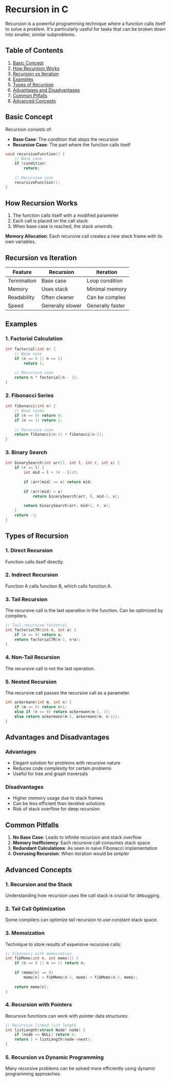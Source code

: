 
# Recursion in C

Recursion is a powerful programming technique where a function calls itself to solve a problem. It's particularly useful for tasks that can be broken down into smaller, similar subproblems.

## Table of Contents
1. [Basic Concept](#basic-concept)
2. [How Recursion Works](#how-recursion-works)
3. [Recursion vs Iteration](#recursion-vs-iteration)
4. [Examples](#examples)
5. [Types of Recursion](#types-of-recursion)
6. [Advantages and Disadvantages](#advantages-and-disadvantages)
7. [Common Pitfalls](#common-pitfalls)
8. [Advanced Concepts](#advanced-concepts)

## Basic Concept

Recursion consists of:
- **Base Case**: The condition that stops the recursion
- **Recursive Case**: The part where the function calls itself

```c
void recursiveFunction() {
    // Base case
    if (condition)
        return;
    
    // Recursive case
    recursiveFunction();
}
```

## How Recursion Works

1. The function calls itself with a modified parameter
2. Each call is placed on the call stack
3. When base case is reached, the stack unwinds

**Memory Allocation**: Each recursive call creates a new stack frame with its own variables.

## Recursion vs Iteration

| Feature        | Recursion          | Iteration          |
|---------------|-------------------|-------------------|
| Termination   | Base case         | Loop condition    |
| Memory        | Uses stack        | Minimal memory    |
| Readability   | Often cleaner     | Can be complex    |
| Speed         | Generally slower  | Generally faster  |

## Examples

### 1. Factorial Calculation

```c
int factorial(int n) {
    // Base case
    if (n == 0 || n == 1)
        return 1;
    
    // Recursive case
    return n * factorial(n - 1);
}
```

### 2. Fibonacci Series

```c
int fibonacci(int n) {
    // Base cases
    if (n == 0) return 0;
    if (n == 1) return 1;
    
    // Recursive case
    return fibonacci(n-1) + fibonacci(n-2);
}
```

### 3. Binary Search

```c
int binarySearch(int arr[], int l, int r, int x) {
    if (r >= l) {
        int mid = l + (r - l)/2;
        
        if (arr[mid] == x) return mid;
        
        if (arr[mid] > x)
            return binarySearch(arr, l, mid-1, x);
            
        return binarySearch(arr, mid+1, r, x);
    }
    return -1;
}
```

## Types of Recursion

### 1. Direct Recursion
Function calls itself directly.

### 2. Indirect Recursion
Function A calls function B, which calls function A.

### 3. Tail Recursion
The recursive call is the last operation in the function. Can be optimized by compilers.

```c
// Tail recursive factorial
int factorialTR(int n, int a) {
    if (n == 0) return a;
    return factorialTR(n-1, n*a);
}
```

### 4. Non-Tail Recursion
The recursive call is not the last operation.

### 5. Nested Recursion
The recursive call passes the recursive call as a parameter.

```c
int ackermann(int m, int n) {
    if (m == 0) return n+1;
    else if (n == 0) return ackermann(m-1, 1);
    else return ackermann(m-1, ackermann(m, n-1));
}
```

## Advantages and Disadvantages

### Advantages
- Elegant solution for problems with recursive nature
- Reduces code complexity for certain problems
- Useful for tree and graph traversals

### Disadvantages
- Higher memory usage due to stack frames
- Can be less efficient than iterative solutions
- Risk of stack overflow for deep recursion

## Common Pitfalls

1. **No Base Case**: Leads to infinite recursion and stack overflow
2. **Memory Inefficiency**: Each recursive call consumes stack space
3. **Redundant Calculations**: As seen in naive Fibonacci implementation
4. **Overusing Recursion**: When iteration would be simpler

## Advanced Concepts

### 1. Recursion and the Stack
Understanding how recursion uses the call stack is crucial for debugging.

### 2. Tail Call Optimization
Some compilers can optimize tail recursion to use constant stack space.

### 3. Memoization
Technique to store results of expensive recursive calls:

```c
// Fibonacci with memoization
int fibMemo(int n, int memo[]) {
    if (n == 0 || n == 1) return n;
    
    if (memo[n] == 0)
        memo[n] = fibMemo(n-1, memo) + fibMemo(n-2, memo);
    
    return memo[n];
}
```

### 4. Recursion with Pointers
Recursive functions can work with pointer data structures:

```c
// Recursive linked list length
int listLength(struct Node* node) {
    if (node == NULL) return 0;
    return 1 + listLength(node->next);
}
```

### 5. Recursion vs Dynamic Programming
Many recursive problems can be solved more efficiently using dynamic programming approaches.
```